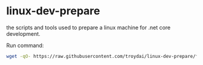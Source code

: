 # linux-dev-prepare
the scripts and tools used to prepare a linux machine for .net core development.

Run command:
```bash
wget -qO- https://raw.githubusercontent.com/troydai/linux-dev-prepare/feature/prepare.sh | bash
```
